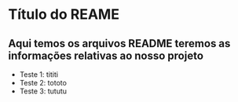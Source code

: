 # Título do REAME

## Aqui temos os arquivos README teremos as informações relativas ao nosso projeto

- Teste 1: tititi
- Teste 2: tototo
- Teste 3: tututu
